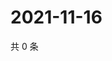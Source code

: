# 2021-11-16

共 0 条

<!-- BEGIN WEIBO -->
<!-- 最后更新时间 Tue Nov 16 2021 16:17:06 GMT+0800 (China Standard Time) -->

<!-- END WEIBO -->
